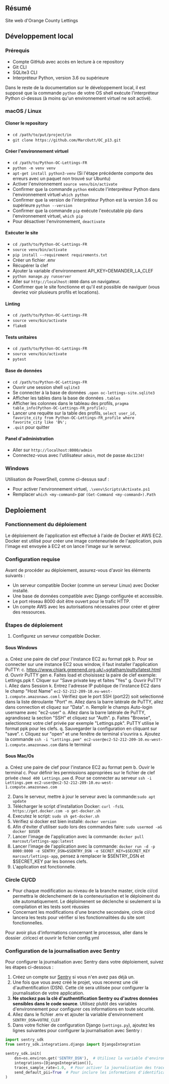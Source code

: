 ## Résumé

Site web d'Orange County Lettings

## Développement local

### Prérequis

- Compte GitHub avec accès en lecture à ce repository
- Git CLI
- SQLite3 CLI
- Interpréteur Python, version 3.6 ou supérieure

Dans le reste de la documentation sur le développement local, il est supposé que la commande `python` de votre OS shell exécute l'interpréteur Python ci-dessus (à moins qu'un environnement virtuel ne soit activé).

### macOS / Linux

#### Cloner le repository

- `cd /path/to/put/project/in`
- `git clone https://github.com/MarcOutt/OC_p13.git`

#### Créer l'environnement virtuel

- `cd /path/to/Python-OC-Lettings-FR`
- `python -m venv venv`
- `apt-get install python3-venv` (Si l'étape précédente comporte des erreurs avec un paquet non trouvé sur Ubuntu)
- Activer l'environnement `source venv/bin/activate`
- Confirmer que la commande `python` exécute l'interpréteur Python dans l'environnement virtuel
`which python`
- Confirmer que la version de l'interpréteur Python est la version 3.6 ou supérieure `python --version`
- Confirmer que la commande `pip` exécute l'exécutable pip dans l'environnement virtuel, `which pip`
- Pour désactiver l'environnement, `deactivate`

#### Exécuter le site

- `cd /path/to/Python-OC-Lettings-FR`
- `source venv/bin/activate`
- `pip install --requirement requirements.txt`
- Créer un fichier .env
- Récupérer la clef 
- Ajouter la variable d'environnement API_KEY=DEMANDER_LA_CLEF
- `python manage.py runserver`
- Aller sur `http://localhost:8000` dans un navigateur.
- Confirmer que le site fonctionne et qu'il est possible de naviguer (vous devriez voir plusieurs profils et locations).

#### Linting

- `cd /path/to/Python-OC-Lettings-FR`
- `source venv/bin/activate`
- `flake8`

#### Tests unitaires

- `cd /path/to/Python-OC-Lettings-FR`
- `source venv/bin/activate`
- `pytest`

#### Base de données

- `cd /path/to/Python-OC-Lettings-FR`
- Ouvrir une session shell `sqlite3`
- Se connecter à la base de données `.open oc-lettings-site.sqlite3`
- Afficher les tables dans la base de données `.tables`
- Afficher les colonnes dans le tableau des profils, `pragma table_info(Python-OC-Lettings-FR_profile);`
- Lancer une requête sur la table des profils, `select user_id, favorite_city from
  Python-OC-Lettings-FR_profile where favorite_city like 'B%';`
- `.quit` pour quitter

#### Panel d'administration

- Aller sur `http://localhost:8000/admin`
- Connectez-vous avec l'utilisateur `admin`, mot de passe `Abc1234!`

### Windows

Utilisation de PowerShell, comme ci-dessus sauf :

- Pour activer l'environnement virtuel, `.\venv\Scripts\Activate.ps1` 
- Remplacer `which <my-command>` par `(Get-Command <my-command>).Path`

## Deploiement

### Fonctionnement du déploiement
Le déploiement de l'application est effectué à l'aide de Docker et AWS EC2. Docker est utilisé pour créer une image conteneurisée de l'application, puis l'image est envoyée à EC2 et on lance l'image sur le serveur.

### Configuration requise

Avant de procéder au déploiement, assurez-vous d'avoir les éléments suivants :
- Un serveur compatible Docker (comme un serveur Linux) avec Docker installé.
- Une base de données compatible avec Django configurée et accessible.
- Le port réseau 8000 doit être ouvert pour le trafic HTTP.
- Un compte AWS avec les autorisations nécessaires pour créer et gérer des ressources.

### Étapes de déploiement

1. Configurez un serveur compatible Docker.

#### Sous Windows
  a. Créez une paire de clef pour l'instance EC2 au format ppk
  b. Pour se connecter sur une instance EC2 sous window, il faut installer l'application PuTTY:
  c. https://www.chiark.greenend.org.uk/~sgtatham/putty/latest.html
  d. Ouvrir PuTTY gen 
  e. Faites load et choisissez la paire de clef exemple: Lettings.ppk
  f. Cliquer sur "Save private key et faites "Yes"
  g. Ouvrir PuTTY
  i. Allez dans Session
  k. Entrez l'adresse IP publique de l'instance EC2 dans le champ "Host Name"
`ec2-52-212-209-10.eu-west-1.compute.amazonaws.com`
  l. Vérifiez que le port SSH (port22) soit selectionné dans la liste déroulante "Port"
  m. Allez dans la barre latérale de PuTTY, allez dans connection et cliquez sur "Data".
  n. Remplir le champs Auto-login username avec "ec2-user"
  o. Allez dans la barre latérale de PuTTY, agrandissez la section "SSH" et cliquez sur "Auth".
  p. Faites "Browse", selectionnez votre clef privée par exemple "Lettings.ppk". PuTTY utilise le format ppk pour les clefs.
  q. Sauvegarder la configuration en cliquant sur "save".
  r. Cliquez sur "open" et une fenêtre de terminal s'ouvrira
  s. Ajoutez la commande `ssh -i "Lettings.pem" ec2-user@ec2-52-212-209-10.eu-west-1.compute.amazonaws.com` dans le terminal

#### Sous Mac/Os
a. Créez une paire de clef pour l'instance EC2 au format pem
b. Ouvir le terminal 
c. Pour définir les permissions appropriées sur le fichier de clef privée `chmod 400 Lettings.pem`
d. Pour se connecter au serveur `ssh -i Lettings.pem ec2-user@ec2-52-212-209-10.eu-west-1.compute.amazonaws.com`


2. Dans le serveur, mettre à jour le serveur avec la commande:`sudo apt update`
3. Télécharger le script d'installation Docker: `curl -fsSL https://get.docker.com -o get-docker.sh`
4. Executez le script: `sudo sh get-docker.sh`
5. Vérifiez si docker est bien installé: `docker version`
6. Afin d'éviter d'utiliser sudo lors des commandes faire: `sudo usermod -aG docker $USER`
7. Lancer l'image de l'application avec la commande: `docker pull marcout/lettings-app:latest`
8. Lancer l'image de l'application avec la commande: `docker run -d -p 8000:8000 -e SENTRY_DSN=$SENTRY_DSN -e SECRET_KEY=$SECRET_KEY marcout/lettings-app`, pensez à remplacer le $SENTRY_DSN et $SECRET_KEY par les bonnes clefs.
9. L'application est fonctionnelle.

### Circle CI/CD

- Pour chaque modification au niveau de la branche master, circle ci/cd permettra le déclenchement de la conteneurisation et le déploiment du site automatiquement. Le déploimenent se déclenche si seulement si la compilation et les tests sont réussies
- Concernant les modifications d'une branche secondaire, circle ci/cd lancera les tests pour vérifier si les fonctionnalitées du site sont fonctionnelles.

Pour avoir plus d'informations concernant le processus, aller dans le dossier .cirlceci et ouvrir le fichier config.yml

### Configuration de la journalisation avec Sentry

Pour configurer la journalisation avec Sentry dans votre déploiement, suivez les étapes ci-dessous :

1. Créez un compte sur [Sentry](https://sentry.io/) si vous n'en avez pas déjà un.
2. Une fois que vous avez créé le projet, vous recevrez une clé d'authentification (DSN). Cette clé sera utilisée pour configurer la journalisation de votre application.
3. **Ne stockez pas la clé d'authentification Sentry ou d'autres données sensibles dans le code source**. Utilisez plutôt des variables d'environnement pour configurer ces informations en toute sécurité.
4. Allez dans le fichier .env et ajouter la variable d'environnement `SENTRY_DSN=VOTRE_CLEF`
5. Dans votre fichier de configuration Django (`settings.py`), ajoutez les lignes suivantes pour configurer la journalisation avec Sentry :

```python
import sentry_sdk
from sentry_sdk.integrations.django import DjangoIntegration

sentry_sdk.init(
    dsn=os.environ.get('SENTRY_DSN'),  # Utilisez la variable d'environnement pour configurer la clé d'authentification Sentry
    integrations=[DjangoIntegration()],
    traces_sample_rate=1.0,  # Pour activer la journalisation des traces de performances
    send_default_pii=True  # Pour inclure les informations d'identification de l'utilisateur dans les rapports d'erreur
)
```
